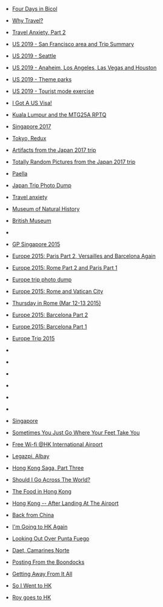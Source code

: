 
- [Four Days in Bicol](/2019/11/four-days-in-bicol/)

- [Why Travel?](/2019/07/why-travel/)

- [Travel Anxiety, Part 2](/2019/07/travel-anxiety-part-2/)

- [US 2019 - San Francisco area and Trip Summary](/2019/07/us-2019-san-francisco-area-and-trip-summary/)

- [US 2019 - Seattle](/2019/07/us-2019-seattle/)

- [US 2019 - Anaheim, Los Angeles, Las Vegas and Houston](/2019/06/us-2019-anaheim-los-angeles-las-vegas-and-houston/)

- [US 2019 - Theme parks](/2019/06/us-2019-theme-parks/)

- [US 2019 - Tourist mode exercise](/2019/06/us-2019-tourist-mode-exercise/)

- [I Got A US Visa!](/2019/04/i-got-a-us-visa/)

- [Kuala Lumpur and the MTG25A RPTQ](/2018/06/kuala-lumpur-and-the-mtg25a-rptq/)

- [Singapore 2017](/2017/12/singapore-2017/)

- [Tokyo, Redux](/2017/06/tokyo-redux/)

- [Artifacts from the Japan 2017 trip](/2017/05/10155589660803912/)

- [Totally Random Pictures from the Japan 2017 trip](/2017/05/10155586341493912/)

- [Paella](/2017/03/paella/)

- [Japan Trip Photo Dump](/2015/11/10154222289158912/)

- [Travel anxiety](/2015/11/travel-anxiety/)

- [Museum of Natural History](/2015/08/10154052506198912/)

- [British Museum](/2015/08/10154037353488912/)

- [](/2015/07/10153968332303912/)

- [GP Singapore 2015](/2015/06/gp-singapore-2015/)

- [Europe 2015: Paris Part 2, Versailles and Barcelona Again](/2015/05/europe-2015-paris-part-2-and-versailles/)

- [Europe 2015: Rome Part 2 and Paris Part 1](/2015/05/europe-2015-rome-part-2-and-paris-part-1/)

- [Europe trip photo dump](/2015/04/europe-trip/)

- [Europe 2015: Rome and Vatican City](/2015/04/europe-2015-rome-and-vatican-city/)

- [Thursday in Rome (Mar 12-13 2015)](/2015/04/thursday-in-rome/)

- [Europe 2015: Barcelona Part 2](/2015/04/europe-2015-barcelona-part-2/)

- [Europe 2015: Barcelona Part 1](/2015/04/europe-2015-barcelona-part-1/)

- [Europe Trip 2015](/2015/03/europe-trip-2015/)

- [](/2015/03/10153662334988912/)

- [](/2015/03/10153647873398912/)

- [](/2015/03/10153644653313912/)

- [](/2015/03/10153638172623912/)

- [](/2015/03/10153633746683912/)

- [](/2015/03/10153631222618912/)

- [Singapore](/2011/06/singapore/)

- [Sometimes You Just Go Where Your Feet Take You](/2009/03/sometimes-you-just-go-where-your-feet-take-you/)

- [Free Wi-fi @HK International Airport](/2008/03/free-wi-fi-hk-international-airport/)

- [Legazpi, Albay](/2008/01/legazpi-albay/)

- [Hong Kong Saga, Part Three](/2007/08/hong-kong-saga-part-three/)

- [Should I Go Across The World?](/2007/02/should-i-go-across-the-world/)

- [The Food in Hong Kong](/2007/01/the-food-in-hong-kong/)

- [Hong Kong -- After Landing At The Airport](/2006/12/hong-kong-after-landing-at-the-airport/)

- [Back from China](/2006/12/back-from-china/)

- [I&#39;m Going to HK Again](/2006/11/im-going-to-hk-again/)

- [Looking Out Over Punta Fuego](/2006/02/looking-out-over-punta-fuego/)

- [Daet, Camarines Norte](/2004/11/daet-camarines-norte/)

- [Posting From the Boondocks](/2004/10/posting-from-the-boondocks/)

- [Getting Away From It All](/2004/10/getting-away-from-it-all/)

- [So I Went to HK](/2004/05/so-i-went-to-hk/)

- [Roy goes to HK](/2004/04/roy-goes-to-hk/)
